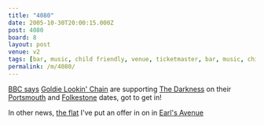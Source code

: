 ```yaml
---
title: "4080"
date: 2005-10-30T20:00:15.000Z
post: 4080
board: 8
layout: post
venue: v2
tags: [bar, music, child friendly, venue, ticketmaster, bar, music, child friendly, venue, ticketmaster, folkestone, darkness, portsmouth, flat]
permalink: /m/4080/
---
```

<a href="http://news.bbc.co.uk/1/hi/wales/3380175.stm">BBC says</a> <a href="/wiki/goldie+lookin+chain">Goldie Lookin' Chain</a> are supporting <a href="/wiki/darkness">The Darkness</a> on their <a href="/wiki/portsmouth">Portsmouth</a> and <a href="/wiki/folkestone">Folkestone</a> dates, got to get in!

In other news, <a href="/wiki/flat">the flat</a> I've put an offer in on in <a href="/wiki/earl+s+avenue">Earl's Avenue</a>
